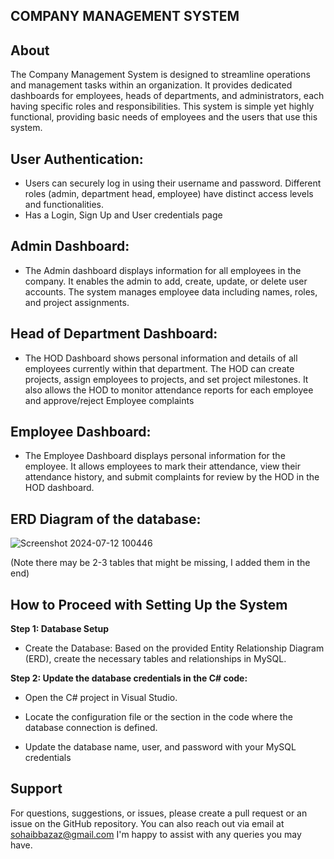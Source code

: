 ## COMPANY MANAGEMENT SYSTEM
## About
The Company Management System is designed to streamline operations and management tasks within an organization. It provides dedicated dashboards for employees, heads of departments, and administrators, each having specific roles and responsibilities. This system is simple yet highly functional, providing basic needs of employees and the users that use this system.

## User Authentication:

- Users can securely log in using their username and password. Different roles (admin, department head, employee) have distinct access levels and functionalities.
- Has a Login, Sign Up and User credentials page

## Admin Dashboard:

- The Admin dashboard displays information for all employees in the company. It enables the admin to add, create, update, or delete user accounts. The system manages employee data including names, roles, and project assignments.

## Head of Department Dashboard:
- The HOD Dashboard shows personal information and details of all employees currently within that department. The HOD can create projects, assign employees to projects, and set project milestones. It also allows the HOD to monitor attendance reports for each employee and approve/reject Employee complaints

## Employee Dashboard:

- The Employee Dashboard displays personal information for the employee. It allows employees to mark their attendance, view their attendance history, and submit complaints for review by the HOD in the HOD dashboard.

## ERD Diagram of the database:
![Screenshot 2024-07-12 100446](https://github.com/user-attachments/assets/487cd200-d14b-42db-ac3d-60bd45f8b3ff)

(Note there may be 2-3 tables that might be missing, I added them in the end)

## How to Proceed with Setting Up the System
**Step 1: Database Setup**
- Create the Database:
Based on the provided Entity Relationship Diagram (ERD), create the necessary tables and relationships in MySQL.

**Step 2: Update the database credentials in the C# code:**
- Open the C# project in Visual Studio.

- Locate the configuration file or the section in the code where the database connection is defined.

- Update the database name, user, and password with your MySQL credentials

## Support
For questions, suggestions, or issues, please create a pull request or an issue on the GitHub repository. You can also reach out via email at sohaibbazaz@gmail.com  I'm happy to assist with any queries you may have.
